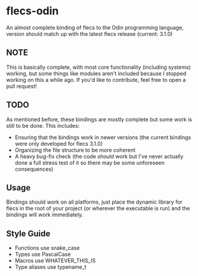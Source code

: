 # flecs-odin
 An almost complete binding of flecs to the Odin programming language,
 version should match up with the latest flecs release (current: 3.1.0)
 
## NOTE
 This is basically complete, with most core functionality (including systems) working, but some things like modules aren't included because I stopped working on this a while ago. If you'd like to contribute, feel free to open a pull request!

## TODO
 As mentioned before, these bindings are mostly complete but some work is still to be done. This includes:
- Ensuring that the bindings work in newer versions (the current bindings were only developed for flecs 3.1.0)
- Organizing the file structure to be more coherent
- A heavy bug-fix check (the code *should* work but I've never actually done a full stress test of it so there may be some unforeseen consequences)

## Usage
Bindings should work on all platforms, just place the dynamic library for flecs in the root of your project (or wherever the executable is run) and the bindings will work immediately.

## Style Guide
- Functions use snake_case
- Types use PascalCase
- Macros use WHATEVER_THIS_IS
- Type aliases use typename_t

